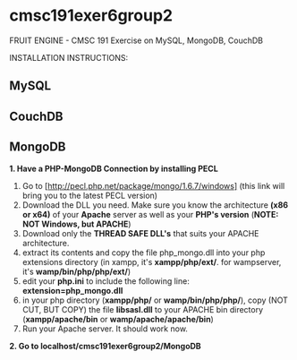 # cmsc191exer6group2
FRUIT ENGINE - CMSC 191 Exercise on MySQL, MongoDB, CouchDB

INSTALLATION INSTRUCTIONS:

## MySQL

## CouchDB

## MongoDB
**1. Have a PHP-MongoDB Connection by installing PECL**
   1. Go to [http://pecl.php.net/package/mongo/1.6.7/windows] (this link will bring you to the latest PECL version)
   2. Download the DLL you need. Make sure you know the architecture **(x86 or x64)** of your **Apache** server as well as your
     **PHP's version** (**NOTE: NOT Windows, but APACHE**)
   3. Download only the **THREAD SAFE DLL's** that suits your APACHE architecture.
   4. extract its contents and copy the file php_mongo.dll into your php extensions directory (in xampp, it's **xampp/php/ext/**. for
     wampserver, it's **wamp/bin/php/php<version>/ext/**)
   5. edit your **php.ini** to include the following line:
       **extension=php_mongo.dll**
   6. in your php directory (**xampp/php/** or **wamp/bin/php/php<version>/**), copy (NOT CUT, BUT COPY) the file
       **libsasl.dll**
     to your APACHE bin directory (**xampp/apache/bin** or **wamp/apache/apache<version>/bin**)
   7. Run your Apache server. It should work now.

**2. Go to localhost/cmsc191exer6group2/MongoDB**